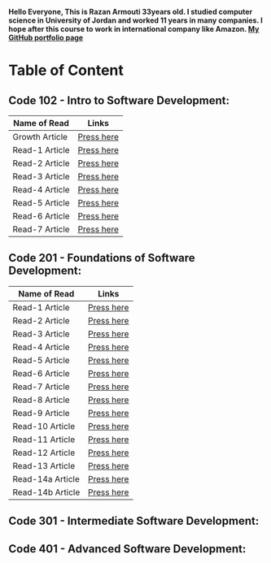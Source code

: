 **Hello Everyone, This is Razan Armouti 33years old. I studied computer science in University of Jordan and worked 11 years in many companies. I hope after this course to work in international company like Amazon. 
[My GitHub portfolio page](https://github.com/RazanArmouti)**

# Table of Content 
## **Code 102 - Intro to Software Development:**

Name of Read | Links
------------ | -------------
 Growth Article | [Press here](https://razanarmouti.github.io/reading-notes/growthMindset)
 Read-1 Article | [Press here](https://razanarmouti.github.io/reading-notes/Read-01)
 Read-2 Article | [Press here](https://razanarmouti.github.io/reading-notes/Read-02)
 Read-3 Article | [Press here](https://razanarmouti.github.io/reading-notes/Read-03)
 Read-4 Article | [Press here](https://razanarmouti.github.io/reading-notes/Read-04)
 Read-5 Article | [Press here](https://razanarmouti.github.io/reading-notes/Read-05)
 Read-6 Article | [Press here](https://razanarmouti.github.io/reading-notes/Read-06)
 Read-7 Article | [Press here](https://razanarmouti.github.io/reading-notes/Read-07)

 ## **Code 201 - Foundations of Software Development:**

Name of Read | Links
------------ | -------------
 Read-1 Article | [Press here](https://razanarmouti.github.io/reading-notes/Class-01) 
 Read-2 Article | [Press here](https://razanarmouti.github.io/reading-notes/Class-02)
 Read-3 Article | [Press here](https://razanarmouti.github.io/reading-notes/Class-03)
 Read-4 Article | [Press here](https://razanarmouti.github.io/reading-notes/Class-04)
 Read-5 Article | [Press here](https://razanarmouti.github.io/reading-notes/Class-05)
 Read-6 Article | [Press here](https://razanarmouti.github.io/reading-notes/Class-06)
 Read-7 Article | [Press here](https://razanarmouti.github.io/reading-notes/Class-07)
 Read-8 Article | [Press here](https://razanarmouti.github.io/reading-notes/Class-08)
 Read-9 Article | [Press here](https://razanarmouti.github.io/reading-notes/Class-09)
 Read-10 Article |[Press here](https://razanarmouti.github.io/reading-notes/Class-10)
 Read-11 Article |[Press here](https://razanarmouti.github.io/reading-notes/Class-11)
 Read-12 Article |[Press here](https://razanarmouti.github.io/reading-notes/Class-12)
 Read-13 Article |[Press here](https://razanarmouti.github.io/reading-notes/Class-13)
 Read-14a Article |[Press here](https://razanarmouti.github.io/reading-notes/Class-14a)
 Read-14b Article |[Press here](https://razanarmouti.github.io/reading-notes/Class-14b)

 ## **Code 301 - Intermediate Software Development:**
 ## **Code 401 - Advanced Software Development:**

